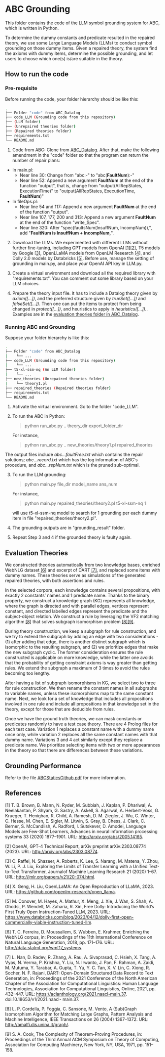 # ABC Grounding

This folder contains the code of the LLM symbol grounding system for ABC, which is written in Python.

To determine the dummy constants and predicate resulted in the repaired theory, we use some Large Language Models (LLMs) to conduct symbol grounding on those dummy items. Given a repaired theory, the system find the axioms with dummy items, determine the possible grounding, and let users to choose which one(s) is/are suitable in the theory.

## How to run the code

### Pre-requisite

Before running the code, your folder hierarchy should be like this:

```bash
.
├── Folder "code" from ABC_Datalog
├── code_LLM (Grounding code from this repository)
├── (LLM folder)
├── (Unrepaired theories folder)
├── (Repaired theories folder)
├── requirements.txt
└── README.md
```

1. Code from ABC: Clone from [ABC_Datalog](https://github.com/Xuerli/ABC_Datalog). After that, make the following amendment in the "code" folder so that the program can return the number of repair plans:

- In main.pl:
  - Near line 30: Change from "abc:-" to "abc(**FaultNum**):-"
  - Near line 52: Append a new argument **FaultNum** at the end of the function "output", that is, change from "output(AllRepStates, ExecutionTime)" to "output(AllRepStates, ExecutionTime, **FaultNum**)"
- In fileOps.pl:
  - Near line 54 and 117: Append a new argument **FaultNum** at the end of the function "output".
  - Near line 107, 177, 200 and 313: Append a new argument **FaultNum** at the end of the function "write_Spec".
  - Near line 320: After "spec(faultsNum(InsuffNum, IncompNum)),", add "**FaultNum is InsuffNum + IncompNum,**".

2. Download the LLMs. We experimented with different LLMs without further fine-tuning, including GPT models from OpenAI [[1]](#1)[[2]](#2), T5 models by Google [[3]](#3), OpenLLaMA models from OpenLM Research [[4]](#4), and Dolly 2.0 models by Databricks [[5]](#5). Before use, manage the setting of grounding in main.py, and place your OpenAI API key in LLM.py.

3. Create a virtual environment and download all the required library with "requirements.txt". You can comment out some library based on your LLM choices.

4. Prepare the theory input file. It has to include a Datalog theory given by _axiom([...])_, and the preferred structure given by _trueSet([...])_ and _falseSet([...])_. Then one can put the items to protect from being changed in _protect([...])_, and heuristics to apply in _heuristics([...])._. Examples are in the [evaluation theories folder in ABC_Datalog](https://github.com/Xuerli/ABC_Datalog/tree/main/evaluation%20theories).

### Running ABC and Grounding

Suppose your folder hierarchy is like this:

```bash
.
├── Folder "code" from ABC_Datalog
|    └── ...
├── code_LLM (Grounding code from this repository)
|    └── ...
├── t5-xl-ssm-nq (An LLM folder)
|    └── ...
├── new_theories (Unrepaired theories folder)
|    └── theory1.pl
├── repaired_theories (Repaired theories folder)
├── requirements.txt
└── README.md
```

1. Activate the virtual environment. Go to the folder "code_LLM".

2. To run the ABC in Python:

   > python run_abc.py .. theory_dir export_folder_dir

   For instance,

   > python run_abc.py .. new_theories/theory1.pl repaired_theories

The output files include _abc_..._faultFree.txt_ which contains the repair solutions; _abc_..._record.txt_ which has the log information of ABC's procedure, and _abc_..._repNum.txt_ which is the pruned sub-optimal.

3. To run the LLM grounding:

   > python main.py file_dir model_name ans_num

   For instance,

   > python main.py repaired_theories/theory2.pl t5-xl-ssm-nq 1

   will use t5-xl-ssm-nq model to search for 1 grounding per each dummy item in file "repaired_theories/theory2.pl".

4. The grounding outputs are in "grounding_result" folder.

5. Repeat Step 3 and 4 if the grounded theory is faulty again.

## Evaluation Theories

We constructed theories automatically from two knowledge bases, enriched WebNLG dataset [[6]](#6) and excerpt of DART [[7]](#7), and replaced some items with dummy names. These theories serve as simulations of the generated repaired theories, with both assertions and rules.

In the selected corpora, each knowledge contains several propositions, with exactly 2 constants’ names and 1 predicate name. Thanks to the binary property, we construct a knowledge graph (KG) represents all knowledge, where the graph is directed and with parallel edges, vertices represent constant, and directed labelled edges represent the predicate and the subject-object relation. We construct a rule by leveraging the VF2 matching algorithm [[8]](#8) that solves subgraph isomorphism problem [[8]](#8)[[9]](#9).

During theory construction, we keep a subgraph for rule construction, and we try to extend the subgraph by adding an edge with two considerations - (1) after adding that edge, there is another distinct subgraph which is isomorphic to the resulting subgraph, and (2) we prioritize edges that make the new subgraph cyclic. The former consideration ensures the rule constructed is applicable on more knowledge, while the latter one avoids that the probability of getting constraint axioms is way greater than getting rules. We extend the subgraph a maximum of 3 times to avoid the rules becoming too lengthy.

After having a list of subgraph isomorphisms in KG, we select two to three for rule construction. We then rename the constant names in all subgraphs to variable names, unless these isomorphisms map to the same constant name. Next, we look for a set of knowledge that includes all propositions involved in one rule and include all propositions in that knowledge set in the theory, except for those that are deducible from rules.

Once we have the ground truth theories, we can mask constants or predicates randomly to have a test case theory. There are 4 Prolog files for each test case. Variation 1 replaces a constant name with a dummy name once only, while variation 2 replaces all the same constant names with that dummy name. Variations 3 and 4 act similarly except they replace a predicate name. We prioritize selecting items with two or more appearances in the theory so that there are differences between these variations.

## Grounding Performance

Refer to the file [ABCStaticsGithub.pdf](https://github.com/HistoChan/ABCGrounding/blob/main/ABCStaticsGithub.pdf) for more information.

## References

<a id="1">[1]</a>
T. B. Brown, B. Mann, N. Ryder, M. Subbiah, J. Kaplan, P. Dhariwal, A. Neelakantan, P. Shyam, G. Sastry, A. Askell, S. Agarwal, A. Herbert-Voss, G. Krueger, T. Henighan, R. Child, A. Ramesh, D. M. Ziegler, J. Wu, C. Winter, C. Hesse, M. Chen, E. Sigler, M. Litwin, S. Gray, B. Chess, J. Clark, C. Berner, S. McCandlish, A. Radford, I. Sutskever, D. Amodei, Language Models are Few-Shot Learners, Advances in neural information processing systems 33 (2020) 1877–1901. URL: http://arxiv.org/abs/2005.14165.

<a id="2">[2]</a>
OpenAI, GPT-4 Technical Report, arXiv preprint arXiv:2303.08774 (2023). URL: http://arxiv.org/abs/2303.08774.

<a id="3">[3]</a>
C. Raffel, N. Shazeer, A. Roberts, K. Lee, S. Narang, M. Matena, Y. Zhou, W. Li, P. J. Liu, Exploring the Limits of Transfer Learning with a Unified Text-to-Text Transformer, Journalof Machine Learning Research 21 (2020) 1–67. URL: http://jmlr.org/papers/v21/20-074.html.

<a id="4">[4]</a>
X. Geng, H. Liu, OpenLLaMA: An Open Reproduction of LLaMA, 2023. URL: https://github.com/openlm-research/open_llama.

<a id="5">[5]</a>
M. Conover, M. Hayes, A. Mathur, X. Meng, J. Xie, J. Wan, S. Shah, A. Ghodsi, P. Wendell, M. Zaharia, R. Xin, Free Dolly: Introducing the World’s First Truly Open Instruction-Tuned LLM, 2023. URL: https://www.databricks.com/blog/2023/04/12/dolly-first-open-commercially-viable-instruction-tuned-llm.

<a id="6">[6]</a>
T. C. Ferreira, D. Moussallem, S. Wubben, E. Krahmer, Enriching the WebNLG corpus, in: Proceedings of the 11th International Conference on Natural Language Generation, 2018, pp. 171–176. URL: http://data.statmt.org/wmt17_systems.

<a id="7">[7]</a>
L. Nan, D. Radev, R. Zhang, A. Rau, A. Sivaprasad, C. Hsieh, X. Tang, A. Vyas, N. Verma, P. Krishna, Y. Liu, N. Irwanto, J. Pan, F. Rahman, A. Zaidi, M. Mutuma, Y. Tarabar, A. Gupta, T. Yu, Y. C. Tan, X. V. Lin, C. Xiong, R. Socher, N. F. Rajani, DART: Open-Domain Structured Data Record to Text Generation, in: Proceedings of the 2021 Conference of the North American Chapter of the Association for Computational Linguistics: Human Language Technologies, Association for Computational Linguistics, Online, 2021, pp. 432–447. URL: https://aclanthology.org/2021.naacl-main.37. doi:10.18653/v1/2021.naacl- main.37.

<a id="8">[8]</a>
L. P. Cordella, P. Foggia, C. Sansone, M. Vento, A (Sub)Graph Isomorphism Algorithm for Matching Large Graphs, Pattern Analysis and Machine Intelligence, IEEE Transactions on 26 (2004) 1367–1372. URL: http://amalfi.dis.unina.it/graph/.

<a id="9">[9]</a>
S. A. Cook, The Complexity of Theorem-Proving Procedures, in: Proceedings of the Third Annual ACM Symposium on Theory of Computing, Association for Computing Machinery, New York, NY, USA, 1971, pp. 151–158.
